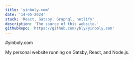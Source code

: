 ```yaml
---
title: 'yinboly.com'
date: '14-05-2024'
stack: 'React, Gatsby, Graphql, netlify'
description: 'The source of this website.'
githubRepo: 'https://github.com/ybly/yinboly.com'
---
```


#yinboly.com

My personal website running on Gatsby, React, and Node.js.
